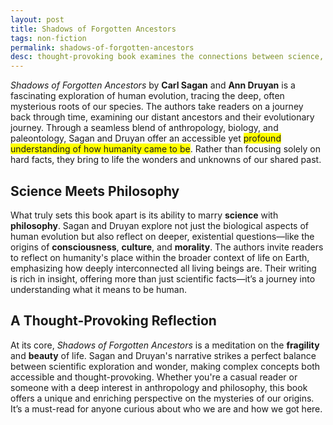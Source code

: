 ```yaml
---
layout: post
title: Shadows of Forgotten Ancestors
tags: non-fiction
permalink: shadows-of-forgotten-ancestors
desc: thought-provoking book examines the connections between science, culture, and the evolution of humanity, weaving together anthropology, biology, and history.
---
```


*Shadows of Forgotten Ancestors* by **Carl Sagan** and **Ann Druyan** is a fascinating exploration of human evolution, tracing the deep, often mysterious roots of our species. The authors take readers on a journey back through time, examining our distant ancestors and their evolutionary journey. Through a seamless blend of anthropology, biology, and paleontology, Sagan and Druyan offer an accessible yet <span style="background-color: yellow;">profound understanding of how humanity came to be</span>. Rather than focusing solely on hard facts, they bring to life the wonders and unknowns of our shared past.


## Science Meets Philosophy

What truly sets this book apart is its ability to marry **science** with **philosophy**. Sagan and Druyan explore not just the biological aspects of human evolution but also reflect on deeper, existential questions—like the origins of **consciousness**, **culture**, and **morality**. The authors invite readers to reflect on humanity's place within the broader context of life on Earth, emphasizing how deeply interconnected all living beings are. Their writing is rich in insight, offering more than just scientific facts—it’s a journey into understanding what it means to be human.

## A Thought-Provoking Reflection

At its core, *Shadows of Forgotten Ancestors* is a meditation on the **fragility** and **beauty** of life. Sagan and Druyan's narrative strikes a perfect balance between scientific exploration and wonder, making complex concepts both accessible and thought-provoking. Whether you're a casual reader or someone with a deep interest in anthropology and philosophy, this book offers a unique and enriching perspective on the mysteries of our origins. It’s a must-read for anyone curious about who we are and how we got here.
